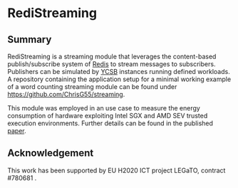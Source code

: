 RediStreaming
=============

## Summary

RediStreaming is a streaming module that leverages the content-based publish/subscribe system of [Redis](https://redis.io) to stream messages to subscribers. Publishers can be simulated by [YCSB](https://github.com/brianfrankcooper/YCSB) instances running defined workloads. A repository containing the application setup for a minimal working example of a word counting streaming module can be found under https://github.com/ChrisG55/streaming.

This module was employed in an use case to measure the energy consumption of hardware exploiting Intel SGX and AMD SEV trusted execution environments. Further details can be found in the published [paper](https://dx.doi.org/10.1109/SRDS.2018.00024).

## Acknowledgement

This work has been supported by EU H2020 ICT project LEGaTO, contract #780681 .
